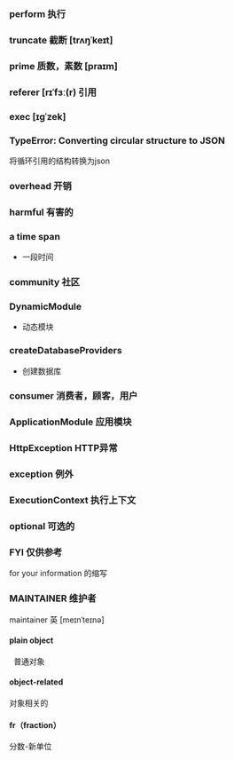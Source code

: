 ### perform  执行


### truncate 截断 [trʌŋˈkeɪt]

### prime 质数，素数  [praɪm] 

### referer  [rɪˈfɜː(r)  引用


###  exec   [ɪɡˈzek]


### TypeError: Converting circular structure to JSON 
将循环引用的结构转换为json

### overhead 开销

### harmful 有害的

###  a time span
* 一段时间

### community  社区

### DynamicModule
 * 动态模块
### createDatabaseProviders 
 * 创建数据库

### consumer  消费者，顾客，用户

### ApplicationModule 应用模块

### HttpException HTTP异常

### exception 例外

### ExecutionContext 执行上下文

### optional 可选的


### FYI  仅供参考
for your information 的缩写

### MAINTAINER 维护者
maintainer
英 [meɪnˈteɪnə] 


#### plain object 
   普通对象

#### object-related
对象相关的


####  fr（fraction）
分数-新单位
